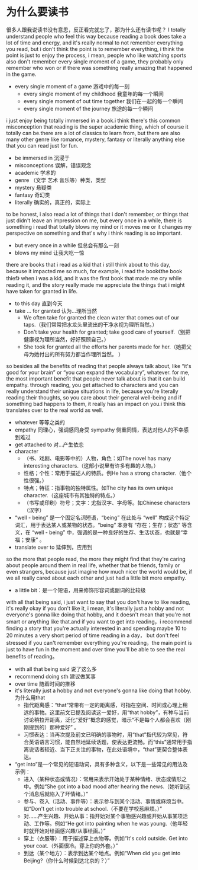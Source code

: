 # 为什么要读书

很多人跟我说读书没有意思，反正看完就忘了，那为什么还有读书呢？
	I totally understand people who feel this way because reading a book does take a lot of time and energy, and it's really normal to not remember everything you read, but i don't think the point is to remember everything, i think the point is just to enjoy the process, i mean, people who like watching sports also don't remember every single moment of a game, they probably only remember who won or if there was something really amazing that happened in the game.
* every single moment of a game 游戏中的每一刻
  * every single moment of my childhood 我童年的每一个瞬间
  * every single moment of out time together 我们在一起的每一个瞬间
  * every single moment of the journey  旅途的每一个瞬间

i just enjoy being totally immersed in a book.i think there's this common misconception that reading is the super academic thing, which of course it totally can be.there are a lot of classics to learn from, but there are also many other genre like romance, mystery, fantasy or literally anything else that you can read just for fun.	
* be immersed in  沉浸于
* misconceptions  误解，错误观念
* academic 学术的
* genre （文学 艺术 音乐等）种类，类型
* mystery 悬疑类
* fantasy 奇幻类
* literally 确实的，真正的，实际上

to be honest, i also read a lot of things that i don't remember, or things that just didn't leave an impression on me, but every once in a while, there is something i read that totally blows my mind or it moves me or it changes my perspective on something and that's why i think reading is so important.
* but every once in a while  但总会有那么一刻
* blows my mind 让我大吃一惊

there are books that i read as a kid that i still think about to this day, because it impacted me so much, for example, i read the book《the book thief》 when i was a kid, and it was the first book that made me cry while reading it, and the story really made me appreciate the things that i might have taken for granted in life.
* to this day 直到今天
* take … for granted  认为…理所当然
  * We often take for granted the clean water that comes out of our taps.（我们常常把水龙头里流出的干净水视为理所当然。）
  * Don't take your health for granted; take good care of yourself.（别把健康视为理所当然，好好照顾自己。）
  * She took for granted all the efforts her parents made for her.（她把父母为她付出的所有努力都当作理所当然。 ）

so besides all the benefits of reading that people always talk about, like “it's good for your brain” or “you can expand the vocabulary”, whatever. for me, the most important benefit that people never talk about is that it can build empathy. through reading, you get attached to characters and you can really understand their unique situations in life, because you're literally reading their thoughts, so you care about their general well-being and if something bad happens to them, it really has an impact on you.i think this translates over to the real world as well.
* whatever 等等之类的
* empathy 同理心，强调感同身受  sympathy 侧重同情，表达对他人的不幸感到难过
* get attached to  对…产生依恋
* character
  * （书、戏剧、电影等中的）人物，角色：如The novel has many interesting characters.（这部小说里有许多有趣的人物。）
  * 性格；个性：常用于描述人的特质。例He has a strong character.（他个性很强。）
  * 特点；特征：指事物的独特属性。如The city has its own unique character.（这座城市有其独特的特点。）
  * （书写或印刷）符号；文字：尤指汉字、字母等。如Chinese characters（汉字）
* “well - being” 是一个固定名词短语，“being” 在此处与 “well” 构成这个特定词汇，用于表达某人或某物的状态。“being” 本身有 “存在；生存；状态” 等含义，在 “well - being” 中，强调的是一种良好的生存、生活状态，也就是“幸福；安康” 。
* translate over to 延伸到，应用到

so the more that people read, the more they might find that they're caring about people around them in real life, whether that be friends, family or even strangers, because just imagine how much nicer the world would be, if we all really cared about each other and just had a little bit more empathy.
* a little bit：是一个短语，用来修饰形容词或副词的比较级

with all that being said, i just want to say that you don't have to like reading, it's really okay if you don't like it, i mean, it's literally just a hobby and not everyone's gonna like doing that hobby, and it doesn't mean that you're not smart or anything like that.and if you want to get into reading，i recommend finding a story that you're actually interested in and spending maybe 10 to 20 minutes a very short period of time reading in a day， but don't feel stressed if you can't remember everything you're reading，the main point is just to have fun in the moment and over time you'll be able to see the real benefits of reading。
* with all that being said  说了这么多
* recommend doing sth 建议做某事
* over time 随着时间的推移
* it's literally just a hobby and not everyone's gonna like doing that hobby.为什么用that
  * 指代距离感：“that”常带有一定的距离感，可指在空间、时间或心理上稍远的事物。这里前文已提及阅读这一爱好，用“that hobby”，有种与当前讨论稍拉开距离，泛化“爱好”概念的感觉，暗示“不是每个人都会喜欢（刚刚提到的）那种爱好” 。
  * 习惯表达：当再次提及前文已明确的事物时，用“that”指代较为常见，符合英语语言习惯，能自然地延续话题，使表达更流畅。而“this”通常用于指离说话者较近、当下正关注的事物，在此处语境中，“that”更契合整体表达。
* “get into”是一个常见的短语动词，具有多种含义，以下是一些常见的用法及示例：
  * 进入（某种状态或情况）：常用来表示开始处于某种情绪、状态或情形之中。例如“She got into a bad mood after hearing the news.（她听到这个消息后就陷入了坏情绪。）”
  * 参与、卷入（活动、事件等）：表示参与到某个活动、事情或麻烦当中。如“Don't get into trouble at school.（不要在学校惹麻烦。）”
  * 对……产生兴趣、开始从事：指开始对某个事物感兴趣或开始从事某项活动、工作等。例如“He got into painting when he was young.（他年轻时就开始对绘画感兴趣/从事绘画。）”
  * 穿上（衣服等）：用于描述穿上衣物等。例如“It's cold outside. Get into your coat.（外面很冷。穿上你的外套。）”
  * 到达（某个地方）：表示到达某个地点。例如“When did you get into Beijing?（你什么时候到达北京的？）”